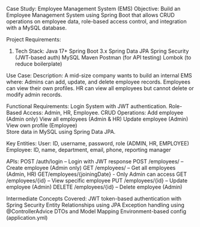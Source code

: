 Case Study: Employee Management System (EMS) 
Objective: 
Build an Employee Management System using Spring Boot that allows CRUD operations on employee data, role-based access control, and integration with a MySQL database. 
 
Project Requirements: 
1. Tech Stack: 
Java 17+ 
Spring Boot 3.x 
Spring Data JPA 
Spring Security (JWT-based auth) 
MySQL 
Maven 
Postman (for API testing) 
Lombok (to reduce boilerplate) 
 
Use Case: 
Description: 
A mid-size company wants to build an internal EMS where: 
Admins can add, update, and delete employee records. 
Employees can view their own profiles. 
HR can view all employees but cannot delete or modify admin records. 
 
Functional Requirements: 
Login System with JWT authentication. 
Role-Based Access: Admin, HR, Employee. 
CRUD Operations: 
Add employee (Admin only) 
View all employees (Admin & HR) 
Update employee (Admin) 
View own profile (Employee)     
Store data in MySQL using Spring Data JPA. 
 
Key Entities: 
User: ID, username, password, role (ADMIN, HR, EMPLOYEE) 
Employee: ID, name, department, email, phone, reporting manager	 
 
APIs: 
POST /auth/login – Login with JWT response 
POST /employees/ – Create employee (Admin only) 
GET /employees/ – Get all employees (Admin, HR)
GET/employees/{joiningDate} - Only Admin can access
GET /employees/{id} – View specific employee 
PUT /employees/{id} – Update employee (Admin) 
DELETE /employees/{id} – Delete employee (Admin) 
 
Intermediate Concepts Covered: 
JWT token-based authentication with Spring Security 
Entity Relationships using JPA 
Exception handling using @ControllerAdvice 
DTOs and Model Mapping 
Environment-based config (application.yml) 
